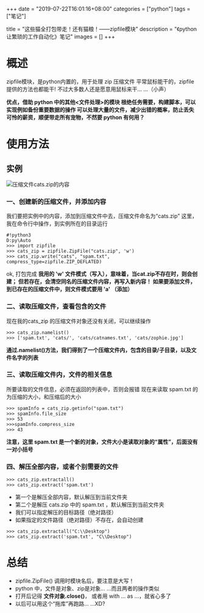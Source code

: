 +++
date = "2019-07-22T16:01:16+08:00"
categories = ["python"]
tags = ["笔记"]


title = "这些猫全打包带走！还有猫粮！——zipfile模块"
description = "《python让繁琐的工作自动化》笔记"
images = []
+++

# 概述
zipfile模块，是python内置的，用于处理 zip 压缩文件
平常鼠标能干的，zipfile 提供的方法也都能干!
不过大多数人还是愿意用鼠标来干... ...（小声）

**优点，借助 python 中的其他<文件处理>的模块
根绝任务需要，构建脚本，可以实现例如备份重要数据的操作
可以处理大量的文件，减少出错的概率，防止丢失可怜的薪资，顺便带走所有宠物，不然要 python 有何用？**

# 使用方法
## 实例
![压缩文件cats.zip的内容](https://ae01.alicdn.com/kf/U9e0e05c0f98b4651969344f6f4297c2fx.png)

### 一、创建新的压缩文件，并添加内容
我们要把实例中的内容，添加到压缩文件中去，压缩文件命名为“cats.zip”
这里，我在命令行中操作，到实例所在的目录运行
```
#!python3
D:py\Auto
>>> import zipfile
>>> cats_zip = zipfile.ZipFile("cats.zip", 'w')
>>> cats_zip.write("cats", "spam.txt", compress_type=zipfile.ZIP_DEFLATED)
```
ok, 打包完成
**我用的 'w' 文件模式（写入），意味着，当cat.zip不存在时，则会创建；
但若存在，会清空同名的压缩文件内容，再写入新内容！
如果要添加文件，到已存在的压缩文件中，则文件模式要用 'a' （添加）**

### 二、读取压缩文件，查看包含的文件
现在我的cats_zip 的压缩文件对象还没有关闭，可以继续操作
```
>>> cats_zip.namelist()
>>> ['spam.txt', 'cats/', 'cats/catnames.txt', 'cats/zophie.jpg']
```
**通过.namelist()方法，我们得到了一个压缩文件内，包含的目录/子目录，以及文件名字的列表**

### 三、读取压缩文件内，文件的相关信息
所要读取的文件信息，必须在返回的列表中，否则会报错
现在来读取 spam.txt 的为压缩的大小，和压缩后的大小
```
>>> spamInfo = cats_zip.getinfo("spam.txt")
>>> spamInfo.file_size
>>> 53
>>>spamInfo.compress_size 
>>> 43
```
**注意，这里 spam.txt 是一个新的对象，文件大小是读取对象的“属性”，后面没有一对小括号**

### 四、解压全部内容，或者个别需要的文件
```
>>> cats_zip.extractall()
>>> cats_zip.extract('spam.txt')
```
- 第一个是解压全部内容，默认解压到当前文件夹
- 第二个是解压 cats.zip 中的 spam.txt ，默认解压到当前文件夹
- 我们可以指定解压的目标路径（绝对路径）
- 如果指定的文件路径（绝对路径）不存在，会自动创建 
```
>>> cats_zip.extractall("C:\\Desktop")
>>> cats_zip.extract('spam.txt', "C\\Desktop")
```
# 总结
- zipfile.ZipFile() 调用时模块名后，要注意是大写！
- python 中，文件是对象、zip是对象... ...而且两者的操作类似
- 打开后记得 **文件对象.close()**， 或者用 with ... as ...，就省心多了
- 以后可以用这个“拖库”再跑路... ...XD?
